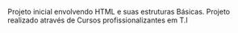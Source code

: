 Projeto inicial envolvendo HTML e suas estruturas Básicas. Projeto realizado através de Cursos profissionalizantes em T.I

